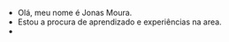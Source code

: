 - Olá, meu nome é Jonas Moura.
- Estou a procura de aprendizado e experiências na area.
- 

<!---
- linkedin:
https://www.linkedin.com/in/jonas-emanuel-moura-cavalcante-4b0633183/
--->
